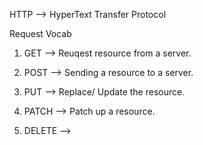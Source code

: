 HTTP --> HyperText Transfer Protocol

Request Vocab 
1. GET --> Reuqest resource from a server.

2. POST --> Sending a resource to a server.

3. PUT --> Replace/ Update the resource. 

4. PATCH --> Patch up a resource.

5. DELETE --> 
